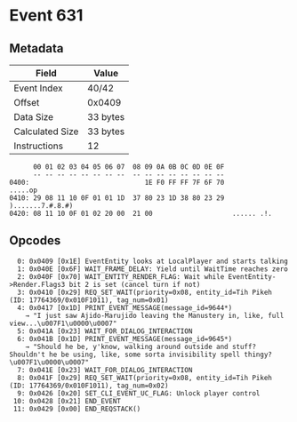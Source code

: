# Event 631

## Metadata

| Field           | Value    |
|-----------------|----------|
| Event Index     | 40/42    |
| Offset          | 0x0409   |
| Data Size       | 33 bytes |
| Calculated Size | 33 bytes |
| Instructions    | 12       |

```
      00 01 02 03 04 05 06 07  08 09 0A 0B 0C 0D 0E 0F
      -- -- -- -- -- -- -- --  -- -- -- -- -- -- -- --
0400:                             1E F0 FF FF 7F 6F 70           .....op
0410: 29 08 11 10 0F 01 01 1D  37 80 23 1D 38 80 23 29  ).......7.#.8.#)
0420: 08 11 10 0F 01 02 20 00  21 00                    ...... .!.      
```

## Opcodes

```
  0: 0x0409 [0x1E] EventEntity looks at LocalPlayer and starts talking
  1: 0x040E [0x6F] WAIT_FRAME_DELAY: Yield until WaitTime reaches zero
  2: 0x040F [0x70] WAIT_ENTITY_RENDER_FLAG: Wait while EventEntity->Render.Flags3 bit 2 is set (cancel turn if not)
  3: 0x0410 [0x29] REQ_SET_WAIT(priority=0x08, entity_id=Tih Pikeh (ID: 17764369/0x010F1011), tag_num=0x01)
  4: 0x0417 [0x1D] PRINT_EVENT_MESSAGE(message_id=9644*)
    → "I just saw Ajido-Marujido leaving the Manustery in, like, full view...\u007F1\u0000\u0007"
  5: 0x041A [0x23] WAIT_FOR_DIALOG_INTERACTION
  6: 0x041B [0x1D] PRINT_EVENT_MESSAGE(message_id=9645*)
    → "Should he be, y'know, walking around outside and stuff? Shouldn't he be using, like, some sorta invisibility spell thingy?\u007F1\u0000\u0007"
  7: 0x041E [0x23] WAIT_FOR_DIALOG_INTERACTION
  8: 0x041F [0x29] REQ_SET_WAIT(priority=0x08, entity_id=Tih Pikeh (ID: 17764369/0x010F1011), tag_num=0x02)
  9: 0x0426 [0x20] SET_CLI_EVENT_UC_FLAG: Unlock player control
 10: 0x0428 [0x21] END_EVENT
 11: 0x0429 [0x00] END_REQSTACK()
```

